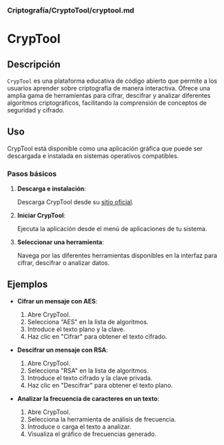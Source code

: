 ### **Criptografía/CryptoTool/cryptool.md**

# CrypTool

## Descripción

`CrypTool` es una plataforma educativa de código abierto que permite a los usuarios aprender sobre criptografía de manera interactiva. Ofrece una amplia gama de herramientas para cifrar, descifrar y analizar diferentes algoritmos criptográficos, facilitando la comprensión de conceptos de seguridad y cifrado.

## Uso

CrypTool está disponible como una aplicación gráfica que puede ser descargada e instalada en sistemas operativos compatibles.

### Pasos básicos

1. **Descarga e instalación**:
   
   Descarga CrypTool desde su [sitio oficial](https://www.cryptool.org/es/ct2-downloads).

2. **Iniciar CrypTool**:
   
   Ejecuta la aplicación desde el menú de aplicaciones de tu sistema.

3. **Seleccionar una herramienta**:
   
   Navega por las diferentes herramientas disponibles en la interfaz para cifrar, descifrar o analizar datos.

## Ejemplos

- **Cifrar un mensaje con AES**:
  
  1. Abre CrypTool.
  2. Selecciona "AES" en la lista de algoritmos.
  3. Introduce el texto plano y la clave.
  4. Haz clic en "Cifrar" para obtener el texto cifrado.

- **Descifrar un mensaje con RSA**:
  
  1. Abre CrypTool.
  2. Selecciona "RSA" en la lista de algoritmos.
  3. Introduce el texto cifrado y la clave privada.
  4. Haz clic en "Descifrar" para obtener el texto plano.

- **Analizar la frecuencia de caracteres en un texto**:
  
  1. Abre CrypTool.
  2. Selecciona la herramienta de análisis de frecuencia.
  3. Introduce o carga el texto a analizar.
  4. Visualiza el gráfico de frecuencias generado.
